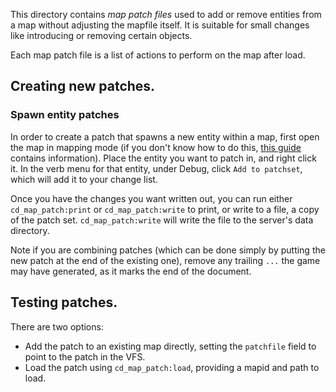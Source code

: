 This directory contains *map patch files* used to add or remove entities from a map without adjusting the mapfile itself. It is suitable for small changes like introducing or removing certain objects.

Each map patch file is a list of actions to perform on the map after load.

## Creating new patches.
### Spawn entity patches
In order to create a patch that spawns a new entity within a map, first open the map in mapping mode (if you don't know how to do this, [this guide](https://docs.spacestation14.com/en/space-station-14/mapping/guides/general-guide.html) contains information).
Place the entity you want to patch in, and right click it. In the verb menu for that entity, under Debug, click `Add to patchset`, which will add it to your change list.

Once you have the changes you want written out, you can run either `cd_map_patch:print` or `cd_map_patch:write` to print, or write to a file, a copy of the patch set.
`cd_map_patch:write` will write the file to the server's data directory.

Note if you are combining patches (which can be done simply by putting the new patch at the end of the existing one), remove any trailing `...` the game may have generated, as it marks the end of the document.

## Testing patches.
There are two options:
- Add the patch to an existing map directly, setting the `patchfile` field to point to the patch in the VFS.
- Load the patch using `cd_map_patch:load`, providing a mapid and path to load.
